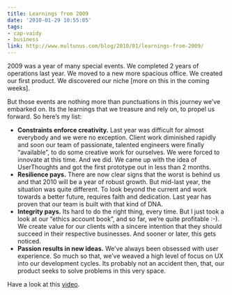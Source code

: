 ```yaml
---
title: Learnings from 2009
date: '2010-01-29 10:55:05'
tags:
- cap-vaidy
- business
link: http://www.multunus.com/blog/2010/01/learnings-from-2009/
---
```

2009 was a year of many special events. We completed 2 years of operations last year. We moved to a new more spacious office. We created our first product. We discovered our niche [more on this in the coming weeks].

But those events are nothing more than punctuations in this journey we’ve embarked on. Its the learnings that we treasure and rely on, to propel us forward. So here’s my list:

- **Constraints enforce creativity.** Last year was difficult for almost everybody and we were no exception. Client work diminished rapidly and soon our team of passionate, talented engineers were finally “available”, to do some creative work for ourselves. We were forced to innovate at this time. And we did. We came up with the idea of UserThoughts and got the first prototype out in less than 2 months.
- **Resilience pays.** There are now clear signs that the worst is behind us and that 2010 will be a year of robust growth. But mid-last year, the situation was quite different. To look beyond the current and work towards a better future, requires faith and dedication. Last year has proven that our team is built with that kind of DNA.
- **Integrity pays.** Its hard to do the right thing, every time. But I just took a look at our “ethics account book”, and so far, we’re quite profitable :-). We create value for our clients with a sincere intention that they should succeed in their respective businesses. And sooner or later, this gets noticed.
- **Passion results in new ideas.** We’ve always been obsessed with user experience. So much so that, we’ve weaved a high level of focus on UX into our development cycles. Its probably not an accident then, that, our product seeks to solve problems in this very space.

Have a look at this [video](https://www.youtube.com/watch?v=T6MhAwQ64c0).
